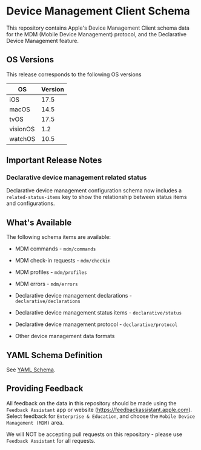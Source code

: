 # Device Management Client Schema

This repository contains Apple's Device Management Client schema data for the MDM (Mobile Device Management) protocol, and the Declarative Device Management feature.

## OS Versions

This release corresponds to the following OS versions

| OS       | Version |
|----------|---------|
| iOS      | 17.5    |
| macOS    | 14.5    |
| tvOS     | 17.5    |
| visionOS |  1.2    |
| watchOS  | 10.5    |

## Important Release Notes

### Declarative device management related status

Declarative device management configuration schema now includes a `related-status-items` key to show the relationship between status items and configurations.

## What's Available

The following schema items are available:

* MDM commands - `mdm/commands`
* MDM check-in requests - `mdm/checkin`
* MDM profiles - `mdm/profiles`
* MDM errors - `mdm/errors`

* Declarative device management declarations - `declarative/declarations`
* Declarative device management status items - `declarative/status`
* Declarative device management protocol - `declarative/protocol`

* Other device management data formats

## YAML Schema Definition

See [YAML Schema](docs/schema.md).

## Providing Feedback

All feedback on the data in this repository should be made using the `Feedback Assistant` app or website (https://feedbackassistant.apple.com). Select feedback for `Enterprise & Education`, and choose the `Mobile Device Management (MDM)` area.

We will NOT be accepting pull requests on this repository - please use `Feedback Assistant` for all requests.

